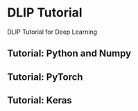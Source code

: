 # DLIP Tutorial 

DLIP Tutorial for Deep Learning

## Tutorial: Python and Numpy 

## Tutorial: PyTorch

## Tutorial: Keras


